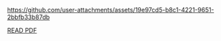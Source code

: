 https://github.com/user-attachments/assets/19e97cd5-b8c1-4221-9651-2bbfb33b87db


[READ PDF](https://drive.google.com/file/d/1SzMi6MT7BC3cesWHDdA5kNTLnOu0LIqn/view?usp=drive_link)


















